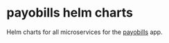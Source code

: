 # payobills helm charts

Helm charts for all microservices for the [payobills](https://github.com/payobills/payobills) app.
